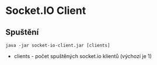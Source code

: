 # Socket.IO Client

## Spuštění
```
java -jar socket-io-client.jar [clients]
```
* clients - počet spuštěných socket.io klientů (výchozí je 1)